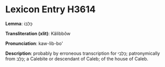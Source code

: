# Lexicon Entry H3614

**Lemma**: כָּלִבּוֹ

**Transliteration (xlit)**: Kâlibbôw

**Pronunciation**: kaw-lib-bo'

**Description**:
probably by erroneous transcription for כָּלֵבִי; patronymically from כָּלֵב; a Calebite or descendant of Caleb; of the house of Caleb.
